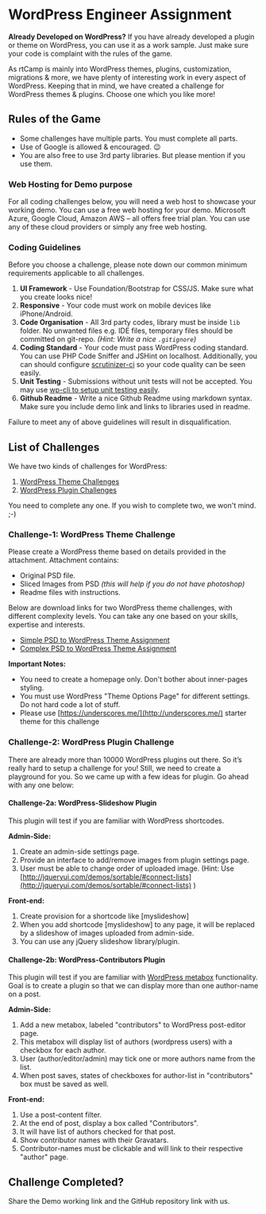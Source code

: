 # WordPress Engineer Assignment

**Already Developed on WordPress?** If you have already developed a plugin or theme on WordPress, you can use it as a work sample. Just make sure your code is complaint with the rules of the game.

As rtCamp is mainly into WordPress themes, plugins, customization, migrations & more, we have plenty of interesting work in every aspect of WordPress. Keeping that in mind, we have created a challenge for WordPress themes & plugins. Choose one which you like more!

Rules of the Game
-----------------

*   Some challenges have multiple parts. You must complete all parts.
*   Use of Google is allowed & encouraged. 😉
*   You are also free to use 3rd party libraries. But please mention if you use them.

### Web Hosting for Demo purpose

For all coding challenges below, you will need a web host to showcase your working demo. You can use a free web hosting for your demo. Microsoft Azure, Google Cloud, Amazon AWS – all offers free trial plan. You can use any of these cloud providers or simply any free web hosting.

### Coding Guidelines

Before you choose a challenge, please note down our common minimum requirements applicable to all challenges.

1.  **UI Framework** - Use Foundation/Bootstrap for CSS/JS. Make sure what you create looks nice!
2.  **Responsive** - Your code must work on mobile devices like iPhone/Android.
3.  **Code Organisation** - All 3rd party codes, library must be inside `lib` folder. No unwanted files e.g. IDE files, temporary files should be committed on git-repo. _(Hint: Write a nice `.gitignore`)_
4.  **Coding Standard** - Your code must pass WordPress coding standard. You can use PHP Code Sniffer and JSHint on localhost. Additionally, you can should configure [scrutinizer-ci](https://scrutinizer-ci.com/) so your code quality can be seen easily.
5.  **Unit Testing** - Submissions without unit tests will not be accepted. You may use [wp-cli to setup unit testing easily](http://wp-cli.org/blog/plugin-unit-tests.html).
6.  **Github Readme** - Write a nice Github Readme using markdown syntax. Make sure you include demo link and links to libraries used in readme.

Failure to meet any of above guidelines will result in disqualification.

List of Challenges
------------------

We have two kinds of challenges for WordPress:

1.  [WordPress Theme Challenges](#challenge-1-wordpress-theme-challenge)
2.  [WordPress Plugin Challenges](#challenge-2-wordpress-plugin-challenge)

You need to complete any one. If you wish to complete two, we won't mind. ;-)

### Challenge-1: WordPress Theme Challenge

Please create a WordPress theme based on details provided in the attachment. Attachment contains:

*   Original PSD file.
*   Sliced Images from PSD _(this will help if you do not have photoshop)_
*   Readme files with instructions.

Below are download links for two WordPress theme challenges, with different complexity levels. You can take any one based on your skills, expertise and interests.

*   [Simple PSD to WordPress Theme Assignment](https://github.com/rtCamp/hiring-assignments/raw/master/WordPress-Engineer/PSD-to-WordPress-Simple-HomePage-Only.zip "Download Assignment")
*   [Complex PSD to WordPress Theme Assignment](https://github.com/rtCamp/hiring-assignments/raw/master/WordPress-Engineer/PSD-to-WordPress-Complex-Home-Page-Only.zip "Download Assignment")

**Important Notes:**

*   You need to create a homepage only. Don't bother about inner-pages styling.
*   You must use WordPress "Theme Options Page" for different settings. Do not hard code a lot of stuff.
*   Please use [https://underscores.me/](http://underscores.me/) starter theme for this challenge



### Challenge-2: WordPress Plugin Challenge

There are already more than 10000 WordPress plugins out there. So it’s really hard to setup a challenge for you! Still, we need to create a playground for you. So we came up with a few ideas for plugin. Go ahead with any one below:

#### Challenge-2a: WordPress-Slideshow Plugin

This plugin will test if you are familiar with WordPress shortcodes. 

**Admin-Side:**

1.  Create an admin-side settings page.
2.  Provide an interface to add/remove images from plugin settings page.
3.  User must be able to change order of uploaded image. (Hint: Use [http://jqueryui.com/demos/sortable/#connect-lists](http://jqueryui.com/demos/sortable/#connect-lists) )

**Front-end:**

1.  Create provision for a shortcode like \[myslideshow\]
2.  When you add shortcode \[myslideshow\] to any page, it will be replaced by a slideshow of images uploaded from admin-side.
3.  You can use any jQuery slideshow library/plugin.

#### Challenge-2b: WordPress-Contributors Plugin

This plugin will test if you are familiar with [WordPress metabox](http://codex.wordpress.org/Function_Reference/add_meta_box) functionality. Goal is to create a plugin so that we can display more than one author-name on a post. 

**Admin-Side:**

1.  Add a new metabox, labeled "contributors" to WordPress post-editor page.
2.  This metabox will display list of authors (wordpress users) with a checkbox for each author.
3.  User (author/editor/admin) may tick one or more authors name from the list.
4.  When post saves, states of checkboxes for author-list in "contributors" box must be saved as well.

**Front-end:**

1.  Use a post-content filter.
2.  At the end of post, display a box called "Contributors".
3.  It will have list of authors checked for that post.
4.  Show contributor names with their Gravatars.
5.  Contributor-names must be clickable and will link to their respective "author" page.

Challenge Completed?
--------------------

Share the Demo working link and the GitHub repository link with us.
